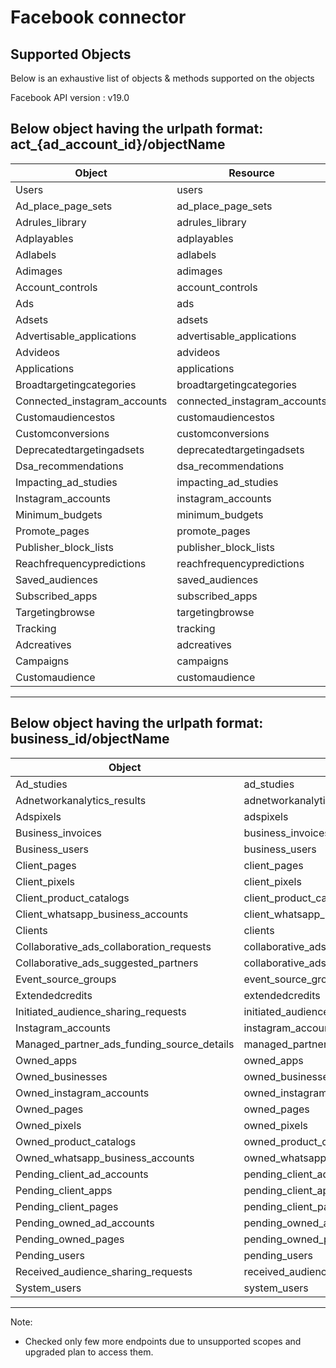 # Facebook connector


## Supported Objects 
Below is an exhaustive list of objects & methods supported on the objects

Facebook API version : v19.0

Below object having the urlpath format: act_{ad_account_id}/objectName
-----------------------------------------------------------------------
| Object                       | Resource                    | Method |
| ---------------------------- | ----------------------------| ------ |
|  Users                       | users                       | read   |
|  Ad_place_page_sets          | ad_place_page_sets          | read   |
|  Adrules_library             | adrules_library             | read   |
|  Adplayables                 | adplayables                 | read   |
|  Adlabels                    | adlabels                    | read   |
|  Adimages                    | adimages                    | read   |
|  Account_controls            | account_controls            | read   |
|  Ads                         | ads                         | read   |
|  Adsets                      | adsets                      | read   |
|  Advertisable_applications   | advertisable_applications   | read   |
|  Advideos                    | advideos                    | read   |  
|  Applications                | applications                | read   |
|  Broadtargetingcategories    | broadtargetingcategories    | read   |
|  Connected_instagram_accounts| connected_instagram_accounts| read   |
|  Customaudiencestos          | customaudiencestos          | read   |
|  Customconversions           | customconversions           | read   |
|  Deprecatedtargetingadsets   | deprecatedtargetingadsets   | read   |
|  Dsa_recommendations         | dsa_recommendations         | read   |
|  Impacting_ad_studies        | impacting_ad_studies        | read   |
|  Instagram_accounts          | instagram_accounts          | read   |
|  Minimum_budgets             | minimum_budgets             | read   |
|  Promote_pages               | promote_pages               | read   |
|  Publisher_block_lists       | publisher_block_lists       | read   |
|  Reachfrequencypredictions   | reachfrequencypredictions   | read   |
|  Saved_audiences             | saved_audiences             | read   |
|  Subscribed_apps             | subscribed_apps             | read   |
|  Targetingbrowse             | targetingbrowse             | read   |
|  Tracking                    | tracking                    | read   |
|  Adcreatives                 | adcreatives                 | read   |
|  Campaigns                   | campaigns                   | read   |
|  Customaudience              | customaudience              | read   |
-----------------------------------------------------------------------


Below object having the urlpath format: business_id/objectName
---------------------------------------------------------------------------------------------------
| Object                                     | Resource                                  | Method |
| -------------------------------------------| ------------------------------------------| ------ |
| Ad_studies                                 | ad_studies                                | read   |
| Adnetworkanalytics_results                 | adnetworkanalytics_results                | read   |
| Adspixels                                  | adspixels                                 | read   |
| Business_invoices                          | business_invoices                         | read   |
| Business_users                             | business_users                            | read   |
| Client_pages                               | client_pages                              | read   |
| Client_pixels                              | client_pixels                             | read   |
| Client_product_catalogs                    | client_product_catalogs                   | read   |
| Client_whatsapp_business_accounts          | client_whatsapp_business_accounts         | read   |
| Clients                                    | clients                                   | read   |
| Collaborative_ads_collaboration_requests   | collaborative_ads_collaboration_requests  | read   |
| Collaborative_ads_suggested_partners       | collaborative_ads_suggested_partners      | read   |
| Event_source_groups                        | event_source_groups                       | read   |
| Extendedcredits                            | extendedcredits                           | read   |
| Initiated_audience_sharing_requests        | initiated_audience_sharing_requests       | read   |
| Instagram_accounts                         | instagram_accounts                        | read   |
| Managed_partner_ads_funding_source_details | managed_partner_ads_funding_source_details| read   |
| Owned_apps                                 | owned_apps                                | read   |
| Owned_businesses                           | owned_businesses                          | read   |
| Owned_instagram_accounts                   | owned_instagram_accounts                  | read   |
| Owned_pages                                | owned_pages                               | read   |
| Owned_pixels                               | owned_pixels                              | read   |
| Owned_product_catalogs                     | owned_product_catalogs                    | read   |
| Owned_whatsapp_business_accounts           | owned_whatsapp_business_accounts          | read   |
| Pending_client_ad_accounts                 | pending_client_ad_accounts                | read   |
| Pending_client_apps                        | pending_client_apps                       | read   |
| Pending_client_pages                       | pending_client_pages                      | read   |
| Pending_owned_ad_accounts                  | pending_owned_ad_accounts                 | read   |
| Pending_owned_pages                        | pending_owned_pages                       | read   |
| Pending_users                              | pending_users                             | read   |
| Received_audience_sharing_requests         | received_audience_sharing_requests        | read   |
| System_users                               | system_users                              | read   |
---------------------------------------------------------------------------------------------------

Note: 
- Checked only few more endpoints due to unsupported scopes and upgraded plan to access them.